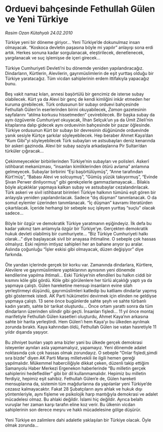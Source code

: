 # Orduevi bahçesinde Fethullah Gülen ve Yeni Türkiye

*Rasim Ozan Kütahyalı 24.02.2010*

<div class="taraf_structure_2col_1zq">
<div class="margen_n">



 <p>Türkiye yeni bir döneme giriyor... Yeni Türkiye’de dokunulmaz insan olmayacak. “Koskoca devletin paşasına böyle mi yapılır” anlayışı sona erdi artık. Herkes sonuna kadar sorgulanacak, eleştirilecek, denetlenecek, yargılanacak ve suç işlemişse de içeri girecek... <br/><br/>Türkiye Cumhuriyeti Devleti’ni bu dönemde yeniden yapılandıracağız. Dindarların, Kürtlerin, Alevilerin, gayrımüslimlerin de eşit yurttaş olduğu bir Türkiye yaratacağız. Tüm vicdan sahiplerinin erdem ittifakıyla yapacağız bunu. <br/><br/>Beş vakit namaz kılan, annesi başörtülü bir gencimiz de isterse subay olabilecek. Kürt ya da Alevi bir genç de kendi kimliğini inkâr etmeden her kuruma girebilecek. Türk ordusunun bir subayı orduevi bahçesinde Fethullah Gülen’in eserlerinden birini okuyabilecek, <i>Zaman</i> gazetesinin sayfalarını “atılma korkusu hissetmeden” çevirebilecek. Bir başka subay da aynı özgüvenle <i>Cumhuriyet</i> okuyacak, İlhan Selçuk’un ya da Ümit Zileli’nin kitaplarına dalıp gidecek aynı orduevinin bahçesinde bir pazar öğlesinde. Türkiye ordusunun Kürt bir subayı bir devresinin düğününde orduevinde yanık sesiyle Kürtçe şarkılar söyleyebilecek. Hep beraber Ahmet Kaya’dan “Kum Gibi”yi söyleyebilecek Türk subayları ve astsubayları deniz kenarında bir askeri gazinoda. Alevi bir subay sazıyla arkadaşlarına Pir Sultan’dan türküler çığıracak... <br/><br/>Çekinmeyecekler birbirilerinden Türkiye’nin subayları ve polisleri. Askerî istihbarat mekanizması, “insanları kimliklerinden ötürü avlama” anlamına gelmeyecek. Subaylar birbirini “Eşi başörtülüymüş”, “Anne tarafından Kürt’müş”, “Babası Alevi ve solcuymuş”, “Gümüş yüzük takıyormuş”, “Evinde Şivan Perwer dinliyormuş” gibi gerekçelerle gammazlamayacak... Bilakis böyle alçaklıklar yapmaya kalkan subay ve astsubaylar cezalandırılacak. Türk askeri ve sivil istihbarat birimleri Türkiye halkının tümünü eşit gören bir anlayışla yeniden yapılandırılacak. Sadece “dış düşman” tanımlanacak. O da somut eylemler üzerinden tanımlanacak. “İç düşman” kavramı literatürden çıkartılacak. İçeride herhangi bir sebeple suç işleyen yurttaş “suçlu” olacak sadece... <br/><br/>Böyle bir özgür ve demokratik Türkiye yaratmanın eşiğindeyiz. İlk defa bu kadar yakınız tam anlamıyla özgür bir Türkiye’ye. Gerçekten demokratik hukuk devleti olabilmiş bir cumhuriyete... “Biz Türkiye Cumhuriyeti halkı olarak...” diye başlayacak sivil bir anayasa ihtimaline. O sebeple çok hassas olmalıyız. Eski rejimin imtiyaz sahipleri her an bahane arıyor şu aralar. Aslında çoğunluğu “İşler eskisi gibi olmayacak, düzen değişiyor” diye farkında. <br/><br/>Öte yandan içlerinde gerçek bir korku var. Zamanında dindarlara, Kürtlere, Alevilere ve gayrımüslimlere yaptıklarının aynısının yeni dönemde kendilerine yapılma ihtimali... Eski Türkiye’nin efendileri bu halkın ciddi bir kısmını köle gibi gördü. Köle gibi görülenlere her türlü alçaklığı yaptı ya da yapmaya çalıştı. Gülen hareketine mensup insanların evine silah yerleştirmeyi düşündü, gayrımüslimleri katledip bu katliamı dindarlar yapmış gibi göstermek istedi. AK Parti hükümetini devirmek için elinden ne geldiyse yapmaya çalıştı. 13 sene önce bugünlerde sahte şeyh ve sahte türbanlı kadın yarattı, sahte bir tarikat oluşturdu... Önce ortam yarattı sonra da tüm dindarların üzerinden silindir gibi geçti. İnsanları fişledi... 11 yıl önce montaj marifetiyle Fethullah Gülen kasetleri oluşturdu, Ahmet Kaya’nın arkasına sahte bir harita yerleştirdi. Hem Gülen’i hem Kaya’yı bu ülkeden ayrılmak zorunda bıraktı. Kaya kahrından öldü, Fethullah Gülen ise vatan hasretiyle 11 yıldır dışarıda yaşıyor. <br/><br/>Bu zihniyet bunları yaptı ama bizler yani bu ülkede gerçek demokrasi isteyenler aynıları asla yapmamalıyız, yapamayız. Yeni dönemde adalet noktasında çok çok hassas olmak zorundayız. O sebeple “Onlar fişledi,şimdi sıra bizde” diyen AK Parti Maraş milletvekili ile ilgili hemen gereği yapılmalıdır. Mükemmel haberciliğiyle dikkat çeken, düzenli takip ettiğim Samanyolu Haber Merkezi Ergenekon haberlerinde “Bu milletin gerçek sahiplerini hedeflediler” gibi bir dil kullanmamalıdır. Hepimiz bu milletin ferdiyiz, hepimiz eşit sahibiz. Fethullah Gülen’e de, Gülen hareketi mensuplarına da, sistemin tüm mağdurlarına da yapılanlar yeni Türkiye’de cezasız kalmayacaktır. Fakat 28 Şubatçıların aynı ahlak ve hukuk dışı yöntemleriyle, aynı fişleme ve psikolojik harp mantığıyla demokrasi ve adalet mücadelesi olmaz. Bu ahlaki değildir. İslami hiç değildir. Ayrıca belaltı vuruşlar her zaman karşı tarafın eline koz verir. Bu ülkenin vicdan sahiplerinin son derece meşru ve haklı mücadelesine gölge düşürür. <br/><br/>Yeni Türkiye en zalimlere dahi adaletle yaklaşılan bir Türkiye olacak. Öyle olmak zorunda...</p>
<br/>
<br/>
<br/>



<br/>


<div id="taraf_not">
</div>

</div>


</div>
